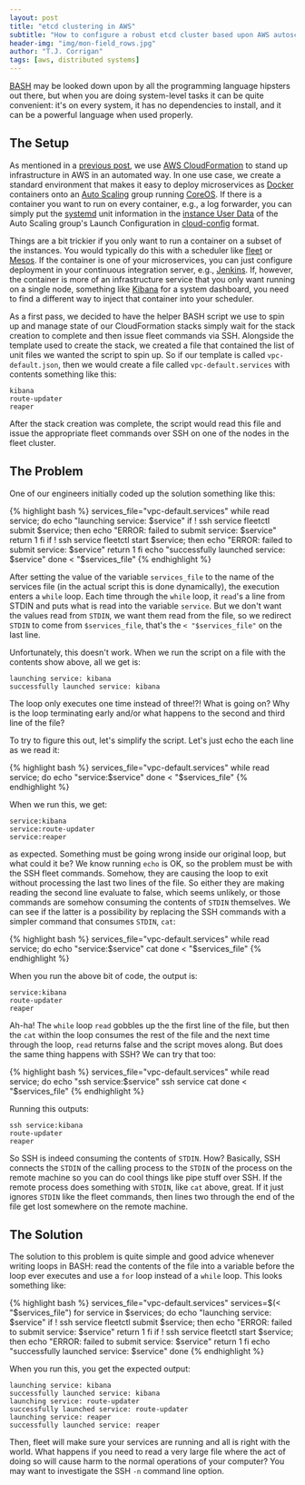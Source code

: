 ```yaml
---
layout: post
title: "etcd clustering in AWS"
subtitle: "How to configure a robust etcd cluster based upon AWS autoscaling groups"
header-img: "img/mon-field_rows.jpg"
author: "T.J. Corrigan"
tags: [aws, distributed systems]
---
```


[BASH](http://www.gnu.org/software/bash/) may be looked down upon by
all the programming language hipsters out there, but when you are
doing system-level tasks it can be quite convenient: it's on every
system, it has no dependencies to install, and it can be a powerful
language when used properly.

## The Setup

As mentioned in a
[previous post](http://engineering.monsanto.com/2015/05/22/jq-change-json/),
we use [AWS CloudFormation](http://aws.amazon.com/cloudformation/) to
stand up infrastructure in AWS in an automated way.  In one use case,
we create a standard environment that makes it easy to deploy
microservices as [Docker](https://www.docker.com/) containers onto an
[Auto Scaling](http://aws.amazon.com/autoscaling/) group running
[CoreOS](https://coreos.com/).  If there is a container you want to
run on every container, e.g., a log forwarder, you can simply put the
[systemd](http://www.freedesktop.org/wiki/Software/systemd/) unit
information in the
[instance User Data](http://docs.aws.amazon.com/AWSEC2/latest/UserGuide/user-data.html)
of the Auto Scaling group's Launch Configuration in
[cloud-config](https://coreos.com/docs/cluster-management/setup/cloudinit-cloud-config/)
format.

Things are a bit trickier if you only want to run a container on a
subset of the instances.  You would typically do this with a scheduler
like
[fleet](https://coreos.com/docs/launching-containers/launching/launching-containers-fleet/)
or [Mesos](http://mesos.apache.org/).  If the container is one of your
microservices, you can just configure deployment in your continuous
integration server, e.g., [Jenkins](https://jenkins-ci.org/).  If,
however, the container is more of an infrastructure service that you
only want running on a single node, something like
[Kibana](https://www.elastic.co/products/kibana) for a system
dashboard, you need to find a different way to inject that container
into your scheduler.

As a first pass, we decided to have the helper BASH script we use to
spin up and manage state of our CloudFormation stacks simply wait for
the stack creation to complete and then issue fleet commands via SSH.
Alongside the template used to create the stack, we created a file
that contained the list of unit files we wanted the script to spin up.
So if our template is called `vpc-default.json`, then we would create
a file called `vpc-default.services` with contents something like
this:

```
kibana
route-updater
reaper
```

After the stack creation was complete, the script would read this file
and issue the appropriate fleet commands over SSH on one of the nodes
in the fleet cluster.

## The Problem

One of our engineers initially coded up the solution something like
this:

{% highlight bash %}
services_file="vpc-default.services"
while read service; do
    echo "launching service: $service"
    if ! ssh service fleetctl submit $service; then
	    echo "ERROR: failed to submit service: $service"
	    return 1
	fi
    if ! ssh service fleetctl start $service; then
	    echo "ERROR: failed to submit service: $service"
	    return 1
    fi
	echo "successfully launched service: $service"
done < "$services_file"
{% endhighlight %}

After setting the value of the variable `services_file` to the name of
the services file (in the actual script this is done dynamically), the
execution enters a `while` loop.  Each time through the `while` loop,
it `read`'s a line from STDIN and puts what is read into the variable
`service`.  But we don't want the values read from `STDIN`, we want
them read from the file, so we redirect `STDIN` to come from
`$services_file`, that's the `< "$services_file"` on the last line.

Unfortunately, this doesn't work.  When we run the script on a file
with the contents show above, all we get is:

```
launching service: kibana
successfully launched service: kibana
```

The loop only executes one time instead of three!?!  What is going on?
Why is the loop terminating early and/or what happens to the second
and third line of the file?

To try to figure this out, let's simplify the script.  Let's just echo
the each line as we read it:

{% highlight bash %}
services_file="vpc-default.services"
while read service; do
    echo "service:$service"
done < "$services_file"
{% endhighlight %}

When we run this, we get:

```
service:kibana
service:route-updater
service:reaper
```

as expected.  Something must be going wrong inside our original loop,
but what could it be?  We know running `echo` is OK, so the problem
must be with the SSH fleet commands.  Somehow, they are causing the
loop to exit without processing the last two lines of the file.  So
either they are making reading the second line evaluate to false,
which seems unlikely, or those commands are somehow consuming the
contents of `STDIN` themselves.  We can see if the latter is a possibility
by replacing the SSH commands with a simpler command that consumes
`STDIN`, `cat`:

{% highlight bash %}
services_file="vpc-default.services"
while read service; do
    echo "service:$service"
    cat
done < "$services_file"
{% endhighlight %}

When you run the above bit of code, the output is:

```
service:kibana
route-updater
reaper
```

Ah-ha! The `while` loop `read` gobbles up the the first line of the
file, but then the `cat` within the loop consumes the rest of the file
and the next time through the loop, `read` returns false and the
script moves along.  But does the same thing happens with SSH?  We can
try that too:

{% highlight bash %}
services_file="vpc-default.services"
while read service; do
    echo "ssh service:$service"
    ssh service cat
done < "$services_file"
{% endhighlight %}

Running this outputs:

```
ssh service:kibana
route-updater
reaper
```

So SSH is indeed consuming the contents of `STDIN`.  How?  Basically,
SSH connects the `STDIN` of the calling process to the `STDIN` of the
process on the remote machine so you can do cool things like pipe
stuff over SSH.  If the remote process does something with `STDIN`,
like `cat` above, great.  If it just ignores `STDIN` like the fleet
commands, then lines two through the end of the file get lost
somewhere on the remote machine.

## The Solution

The solution to this problem is quite simple and good advice whenever
writing loops in BASH: read the contents of the file into a variable
before the loop ever executes and use a `for` loop instead of a
`while` loop.  This looks something like:

{% highlight bash %}
services_file="vpc-default.services"
services=$(< "$services_file")
for service in $services; do
    echo "launching service: $service"
    if ! ssh service fleetctl submit $service; then
        echo "ERROR: failed to submit service: $service"
        return 1
    fi
    if ! ssh service fleetctl start $service; then
        echo "ERROR: failed to submit service: $service"
        return 1
    fi
    echo "successfully launched service: $service"
done
{% endhighlight %}

When you run this, you get the expected output:

```
launching service: kibana
successfully launched service: kibana
launching service: route-updater
successfully launched service: route-updater
launching service: reaper
successfully launched service: reaper
```

Then, fleet will make sure your services are running and all is right
with the world.  What happens if you need to read a very large file
where the act of doing so will cause harm to the normal operations of
your computer?  You may want to investigate the SSH `-n` command line
option.
